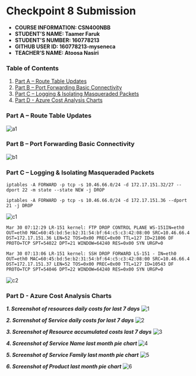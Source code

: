 # Checkpoint 8 Submission

- **COURSE INFORMATION: CSN400NBB**
- **STUDENT’S NAME: Taamer Faruk**
- **STUDENT'S NUMBER: 160778213**
- **GITHUB USER ID: 160778213-myseneca**
- **TEACHER’S NAME: Atoosa Nasiri**

### Table of Contents

1. [Part A – Route Table Updates](#header1)
2. [Part B – Port Forwarding Basic Connectivity](#header2)
3. [Part C – Logging & Isolating Masqueraded Packets](#header3)
4. [Part D - Azure Cost Analysis Charts](#haeder4)

### Part A – Route Table Updates

![a1](https://user-images.githubusercontent.com/123032283/228780031-f6281ddc-5ce2-4157-8a78-ff73ef8a727e.jpg)

### Part B – Port Forwarding Basic Connectivity

![b1](https://user-images.githubusercontent.com/123032283/228780060-5f7c53dd-3a49-4363-acf4-f8af9bd5f846.jpg)


### Part C – Logging & Isolating Masqueraded Packets

```
iptables -A FORWARD -p tcp -s 10.46.66.0/24 -d 172.17.151.32/27 --dport 22 -m state --state NEW -j DROP
```

```
iptables -A FORWARD -p tcp -s 10.46.66.0/24 -d 172.17.151.36 --dport 21 -j DROP
```
![c1](https://user-images.githubusercontent.com/123032283/228780110-94cc311d-dfe3-41c5-9341-81b0661c78d8.jpg)

```
Mar 30 07:12:29 LR-151 kernel: FTP DROP CONTROL PLANE WS-151IN=eth0 OUT=eth0 MAC=60:45:bd:5e:b2:31:54:bf:64:c5:c3:42:08:00 SRC=10.46.66.4 DST=172.17.151.36 LEN=52 TOS=0x00 PREC=0x00 TTL=127 ID=21806 DF PROTO=TCP SPT=54022 DPT=21 WINDOW=64240 RES=0x00 SYN URGP=0
```

```
Mar 30 07:13:06 LR-151 kernel: SSH DROP FORWARD LS-151 - IN=eth0 OUT=eth0 MAC=60:45:bd:5e:b2:31:54:bf:64:c5:c3:42:08:00 SRC=10.46.66.4 DST=172.17.151.37 LEN=52 TOS=0x00 PREC=0x00 TTL=127 ID=10543 DF PROTO=TCP SPT=54046 DPT=22 WINDOW=64240 RES=0x00 SYN URGP=0
```
![c2](https://user-images.githubusercontent.com/123032283/228780148-210ff2bf-cca1-4a88-ad50-dadccbff1437.jpg)

### Part D - Azure Cost Analysis Charts
***1. Screenshot of resources daily costs for last 7 days***
![1](https://user-images.githubusercontent.com/123032283/228780516-9f2243e8-c00e-4039-98c0-3d96d1bfc478.jpg)


***2. Scrrenshot of Service daily costs for last 7 days***
![2](https://user-images.githubusercontent.com/123032283/228780500-2b08880b-b4f9-44f3-a195-15ffb2d3ce84.jpg)


***3. Screenshot of Resource accumulated costs last 7 days*** 
![3](https://user-images.githubusercontent.com/123032283/228780548-8fd83f1b-8a41-4da4-a1e4-1bc1f7136209.jpg)


***4. Screenshot of Service Name last month pie chart***
![4](https://user-images.githubusercontent.com/123032283/228780574-5fb9a069-ec41-465a-9fc9-2be0b8db0197.jpg)


***5. Screenshot of Service Family last month pie chart***
![5](https://user-images.githubusercontent.com/123032283/228780602-f1b0f0cf-3a2d-411a-9099-6b7e233563da.jpg)


***6. Screenshot of Product last month pie chart***
![6](https://user-images.githubusercontent.com/123032283/228780626-687ddf5b-7c3e-4630-9d2d-b6a1bb9e6e6a.jpg)
